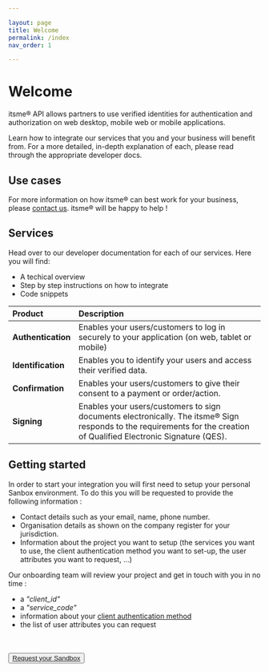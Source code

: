 ```yaml
---

layout: page
title: Welcome
permalink: /index
nav_order: 1

---
```


# Welcome

itsme® API allows partners to use verified identities for authentication and authorization on web desktop, mobile web or mobile applications.

Learn how to integrate our services that you and your business will benefit from. For a more detailed, in-depth explanation of each, please read through the appropriate developer docs.


## Use cases

For more information on how itsme® can best work for your business, please <a href = "mailto: onboarding@itsme.be">contact us</a>. itsme® will be happy to help !


## Services

Head over to our developer documentation for each of our services. Here you will find:

<ul>
  <li>A techical overview</li>
  <li>Step by step instructions on how to integrate</li>
  <li>Code snippets</li>
</ul>

Product | Description
:-------- | :--------
**Authentication** | Enables your users/customers to log in securely to your application (on web, tablet or mobile)
**Identification** | Enables you to identify your users and access their verified data.
**Confirmation** | Enables your users/customers to give their consent to a payment or order/action.
**Signing** | Enables your users/customers to sign documents electronically. The itsme® Sign responds to the requirements for the creation of Qualified Electronic Signature (QES).

<a name="Onboarding"></a>
## Getting started

In order to start your integration you will first need to setup your personal Sanbox environment. To do this you will be requested to provide the following information :  

<ul>
  <li>Contact details such as your email, name, phone number.</li>
  <li>Organisation details as shown on the company register for your jurisdiction.</li>
  <li>Information about the project you want to setup (the services you want to use, the client authentication method you want to set-up, the user attributes you want to request, ...)</li>
</ul>

Our onboarding team will review your project and get in touch with you in no time :
<ul>
  <li>a <i>"client_id"</i></li>
  <li>a <i>"service_code"</i></li>
  <li>information about your <a href="https://belgianmobileid.github.io/doc/getting-started.html#authentication" target="blank">client authentication method</a></li>
  <li>the list of user attributes you can request</li>
</ul>

<br><br><button type="button"><a href="https://partner-support.itsme.be/hc/en-us/requests/new?ticket_form_id=360004640194" target="blank">Request your Sandbox</a></button>



